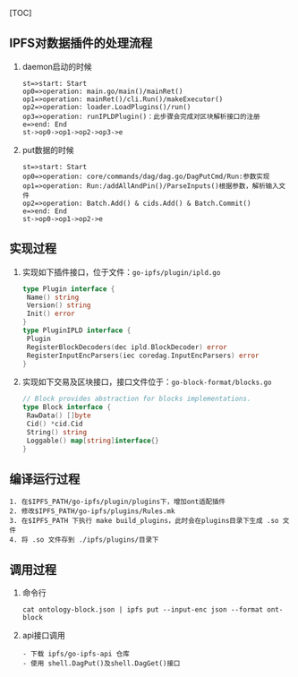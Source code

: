 [TOC]

## IPFS对数据插件的处理流程

1. daemon启动的时候

   ```flow
   st=>start: Start
   op0=>operation: main.go/main()/mainRet()
   op1=>operation: mainRet()/cli.Run()/makeExecutor()
   op2=>operation: loader.LoadPlugins()/run()
   op3=>operation: runIPLDPlugin()：此步骤会完成对区块解析接口的注册
   e=>end: End
   st->op0->op1->op2->op3->e
   ```

2. put数据的时候

   ```flow
   st=>start: Start
   op0=>operation: core/commands/dag/dag.go/DagPutCmd/Run:参数实现
   op1=>operation: Run:/addAllAndPin()/ParseInputs()根据参数，解析输入文件
   op2=>operation: Batch.Add() & cids.Add() & Batch.Commit()
   e=>end: End
   st->op0->op1->op2->e
   ```

   

## 实现过程

1. 实现如下插件接口，位于文件：`go-ipfs/plugin/ipld.go`

   ```go
   type Plugin interface {
   	Name() string
   	Version() string
   	Init() error
   }
   type PluginIPLD interface {
   	Plugin
   	RegisterBlockDecoders(dec ipld.BlockDecoder) error
   	RegisterInputEncParsers(iec coredag.InputEncParsers) error
   }
   ```

   

2. 实现如下交易及区块接口，接口文件位于：`go-block-format/blocks.go`

   ```go
   // Block provides abstraction for blocks implementations.
   type Block interface {
   	RawData() []byte
   	Cid() *cid.Cid
   	String() string
   	Loggable() map[string]interface{}
   }
   ```



## 编译运行过程

```
1. 在$IPFS_PATH/go-ipfs/plugin/plugins下，增加ont适配插件
2. 修改$IPFS_PATH/go-ipfs/plugins/Rules.mk
3. 在$IPFS_PATH 下执行 make build_plugins，此时会在plugins目录下生成 .so 文件
4. 将 .so 文件存到 ./ipfs/plugins/目录下
```



## 调用过程

1. 命令行

   ```shell
   cat ontology-block.json | ipfs put --input-enc json --format ont-block
   ```

   

2. api接口调用

   ```
   - 下载 ipfs/go-ipfs-api 仓库
   - 使用 shell.DagPut()及shell.DagGet()接口
   ```

   

